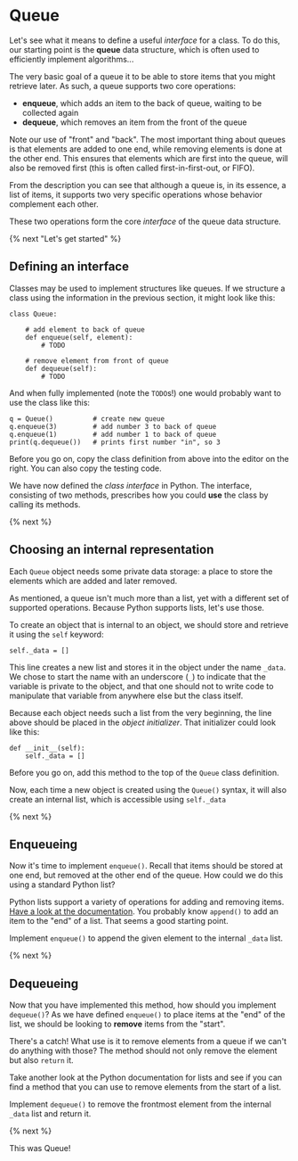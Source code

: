 # Queue

Let's see what it means to define a useful *interface* for a class. To do this, our starting point is the **queue** data structure, which is often used to efficiently implement algorithms...

The very basic goal of a queue it to be able to store items that you might retrieve later. As such, a queue supports two core operations:

- **enqueue**, which adds an item to the back of queue, waiting to be collected again
- **dequeue**, which removes an item from the front of the queue

Note our use of "front" and "back". The most important thing about queues is that elements are added to one end, while removing elements is done at the other end. This ensures that elements which are first into the queue, will also be removed first (this is often called first-in-first-out, or FIFO).

From the description you can see that although a queue is, in its essence, a list of items, it supports two very specific operations whose behavior complement each other.

These two operations form the core *interface* of the queue data structure.

{% next "Let's get started" %}


## Defining an interface

Classes may be used to implement structures like queues. If we structure a class using the information in the previous section, it might look like this:

    class Queue:

        # add element to back of queue
        def enqueue(self, element):
            # TODO

        # remove element from front of queue
        def dequeue(self):
            # TODO

And when fully implemented (note the `TODO`s!) one would probably want to use the class like this:

    q = Queue()          # create new queue
    q.enqueue(3)         # add number 3 to back of queue
    q.enqueue(1)         # add number 1 to back of queue
    print(q.dequeue())   # prints first number "in", so 3

Before you go on, copy the class definition from above into the editor on the right. You can also copy the testing code.

We have now defined the *class interface* in Python. The interface, consisting of two methods, prescribes how you could **use** the class by calling its methods.

{% next %}


## Choosing an internal representation

Each `Queue` object needs some private data storage: a place to store the elements which are added and later removed.

As mentioned, a queue isn't much more than a list, yet with a different set of supported operations. Because Python supports lists, let's use those.

To create an object that is internal to an object, we should store and retrieve it using the `self` keyword:

    self._data = []

This line creates a new list and stores it in the object under the name `_data`. We chose to start the name with an underscore (`_`) to indicate that the variable is private to the object, and that one should not to write code to manipulate that variable from anywhere else but the class itself.

Because each object needs such a list from the very beginning, the line above should be placed in the *object initializer*. That initializer could look like this:

    def __init__(self):
        self._data = []

Before you go on, add this method to the top of the `Queue` class definition.

Now, each time a new object is created using the `Queue()` syntax, it will also create an internal list, which is accessible using `self._data`

{% next %}


## Enqueueing

Now it's time to implement `enqueue()`. Recall that items should be stored at one end, but removed at the other end of the queue. How could we do this using a standard Python list?

Python lists support a variety of operations for adding and removing items. [Have a look at the documentation](https://docs.python.org/3/library/stdtypes.html#mutable-sequence-types). You probably know `append()` to add an item to the "end" of a list. That seems a good starting point.

Implement `enqueue()` to append the given element to the internal `_data` list.

{% next %}


## Dequeueing

Now that you have implemented this method, how should you implement `dequeue()`? As we have defined `enqueue()` to place items at the "end" of the list, we should be looking to **remove** items from the "start".

There's a catch! What use is it to remove elements from a queue if we can't do anything with those? The method should not only remove the element but also `return` it.

Take another look at the Python documentation for lists and see if you can find a method that you can use to remove elements from the start of a list.

Implement `dequeue()` to remove the frontmost element from the internal `_data` list and return it.

{% next %}


This was Queue!
